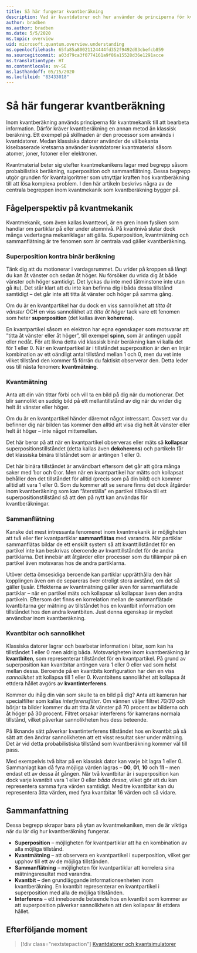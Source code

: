 ```yaml
---
title: Så här fungerar kvantberäkning
description: Vad är kvantdatorer och hur använder de principerna för kvantmekanik?
author: bradben
ms.author: bradben
ms.date: 5/5/2020
ms.topic: overview
uid: microsoft.quantum.overview.understanding
ms.openlocfilehash: 65fa85a80021124444fd352f9492d03cbefcb859
ms.sourcegitcommit: a03d79ca3f0774161a9f86a15528d36e1291acce
ms.translationtype: HT
ms.contentlocale: sv-SE
ms.lasthandoff: 05/15/2020
ms.locfileid: "83433018"
---
```

# <a name="understanding-quantum-computing"></a>Så här fungerar kvantberäkning

Inom kvantberäkning används principerna för kvantmekanik till att bearbeta information. Därför kräver kvantberäkning en annan metod än klassisk beräkning.  Ett exempel på skillnaden är den processor som används i kvantdatorer.  Medan klassiska datorer använder de välbekanta kiselbaserade kretsarna använder kvantdatorer kvantmaterial såsom atomer, joner, fotoner eller elektroner.  

Kvantmaterial beter sig utefter kvantmekanikens lagar med begrepp såsom probabilistisk beräkning, superposition och sammanflätning. Dessa begrepp utgör grunden för kvantalgoritmer som utnyttjar kraften hos kvantberäkning till att lösa komplexa problem. I den här artikeln beskrivs några av de centrala begreppen inom kvantmekanik som kvantberäkning bygger på.

## <a name="a-birds-eye-view-of-quantum-mechanics"></a>Fågelperspektiv på kvantmekanik

Kvantmekanik, som även kallas kvantteori, är en gren inom fysiken som handlar om partiklar på eller under atomnivå. På kvantnivå slutar dock många vedertagna mekaniklagar att gälla. Superposition, kvantmätning och sammanflätning är tre fenomen som är centrala vad gäller kvantberäkning.  

### <a name="superposition-vs-binary-computing"></a>Superposition kontra binär beräkning

Tänk dig att du motionerar i vardagsrummet. Du vrider på kroppen så långt du kan åt vänster och sedan åt höger. Nu försöker du vrida dig åt både vänster och höger samtidigt. Det lyckas du inte med (åtminstone inte utan gå itu).  Det står klart att du inte kan befinna dig i båda dessa tillstånd samtidigt – det går inte att titta åt vänster och höger på samma gång.

Om du är en kvantpartikel har du dock en viss sannolikhet att *titta åt vänster* OCH en viss sannolikhet att *titta åt höger* tack vare ett fenomen som heter **superposition** (det kallas även **koherens**).

En kvantpartikel såsom en elektron har egna egenskaper som motsvarar att ”titta åt vänster eller åt höger”, till exempel **spinn**, som är antingen uppåt eller nedåt. För att likna detta vid klassisk binär beräkning kan vi kalla det för 1 eller 0. När en kvantpartikel är i tillståndet superposition är den en linjär kombination av ett oändligt antal tillstånd mellan 1 och 0, men du vet inte vilket tillstånd den kommer få förrän du faktiskt observerar den. Detta leder oss till nästa fenomen: **kvantmätning**.

### <a name="quantum-measurement"></a>Kvantmätning

Anta att din vän tittar förbi och vill ta en bild på dig när du motionerar. Det blir sannolikt en suddig bild på ett mellantillstånd av dig när du vrider dig helt åt vänster eller höger.

Om du är en kvantpartikel händer däremot något intressant. Oavsett var du befinner dig när bilden tas kommer den alltid att visa dig helt åt vänster eller helt åt höger – inte något mittemellan.

Det här beror på att när en kvantpartikel observeras eller mäts så **kollapsar** superpositionstillståndet (detta kallas även **dekoherens**) och partikeln får det klassiska binära tillståndet som är antingen 1 eller 0.

Det här binära tillståndet är användbart eftersom det går att göra många saker med 1:or och 0:or. Men när en kvantpartikel har mätts och kollapsat behåller den det tillståndet för alltid (precis som på din bild) och kommer alltid att vara 1 eller 0. Som du kommer att se senare finns det dock åtgärder inom kvantberäkning som kan ”återställa” en partikel tillbaka till ett superpositionstillstånd så att den på nytt kan användas för kvantberäkningar.

### <a name="entanglement"></a>Sammanflätning

Kanske det mest intressanta fenomenet inom kvantmekanik är möjligheten att två eller fler kvantpartiklar **sammanflätas** med varandra. När partiklar sammanflätas bildar de ett enskilt system så att kvanttillståndet för en partikel inte kan beskrivas oberoende av kvanttillståndet för de andra partiklarna. Det innebär att åtgärder eller processer som du tillämpar på en partikel även motsvaras hos de andra partiklarna.

Utöver detta ömsesidiga beroende kan partiklar upprätthålla den här kopplingen även om de separeras över otroligt stora avstånd, om det så gäller ljusår. Effekterna av kvantmätning gäller även för sammanflätade partiklar – när en partikel mäts och kollapsar så kollapsar även den andra partikeln. Eftersom det finns en korrelation mellan de sammanflätade kvantbitarna ger mätning av tillståndet hos en kvantbit information om tillståndet hos den andra kvantbiten. Just denna egenskap är mycket användbar inom kvantberäkning.

### <a name="qubits-and-probability"></a>Kvantbitar och sannolikhet

Klassiska datorer lagrar och bearbetar information i bitar, som kan ha tillståndet 1 eller 0 men aldrig båda. Motsvarigheten inom kvantberäkning är **kvantbiten**, som representerar tillståndet för en kvantpartikel. På grund av superposition kan kvantbitar antingen vara 1 eller 0 eller vad som helst mellan dessa. Beroende på en kvantbits konfiguration har den en viss *sannolikhet* att kollapsa till 1 eller 0. Kvantbitens sannolikhet att kollapsa åt ettdera hållet avgörs av **kvantinterferens**. 

Kommer du ihåg din vän som skulle ta en bild på dig? Anta att kameran har specialfilter som kallas *interferensfilter*. Om vännen väljer filtret *70/30* och börjar ta bilder kommer du att titta åt vänster på 70 procent av bilderna och åt höger på 30 procent. Filtret orsakar interferens för kamerans normala tillstånd, vilket påverkar sannolikheten hos dess beteende.

På liknande sätt påverkar kvantinterferens tillståndet hos en kvantbit på så sätt att den ändrar sannolikheten att ett visst resultat sker under mätning. Det är vid detta probabilistiska tillstånd som kvantberäkning kommer väl till pass.

Med exempelvis två bitar på en klassisk dator kan varje bit lagra 1 eller 0. Sammanlagt kan då fyra möjliga värden lagras – **00**, **01**, **10** och **11** – men endast ett av dessa åt gången. När två kvantbitar är i superposition kan dock varje kvantbit vara 1 eller 0 eller *båda dessa*, vilket gör att du kan representera samma fyra värden samtidigt. Med tre kvantbitar kan du representera åtta värden, med fyra kvantbitar 16 värden och så vidare.

## <a name="summary"></a>Sammanfattning

Dessa begrepp skrapar bara på ytan av kvantmekaniken, men de är viktiga när du lär dig hur kvantberäkning fungerar.

- **Superposition** – möjligheten för kvantpartiklar att ha en kombination av alla möjliga tillstånd.
- **Kvantmätning** – att observera en kvantpartikel i superposition, vilket ger upphov till ett av de möjliga tillstånden.
- **Sammanflätning** – möjligheten för kvantpartiklar att korrelera sina mätningsresultat med varandra.
- **Kvantbit** – den grundläggande informationsenheten inom kvantberäkning. En kvantbit representerar en kvantpartikel i superposition med alla de möjliga tillstånden.
- **Interferens** – ett inneboende beteende hos en kvantbit som kommer av att superposition påverkar sannolikheten att den kollapsar åt ettdera hållet.

## <a name="next-steps"></a>Efterföljande moment

> [!div class="nextstepaction"]
> [Kvantdatorer och kvantsimulatorer](xref:microsoft.quantum.overview.simulators)
